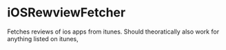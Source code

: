 # iOSRewviewFetcher
Fetches reviews of ios apps from itunes. Should theoratically also work for anything listed on itunes,
